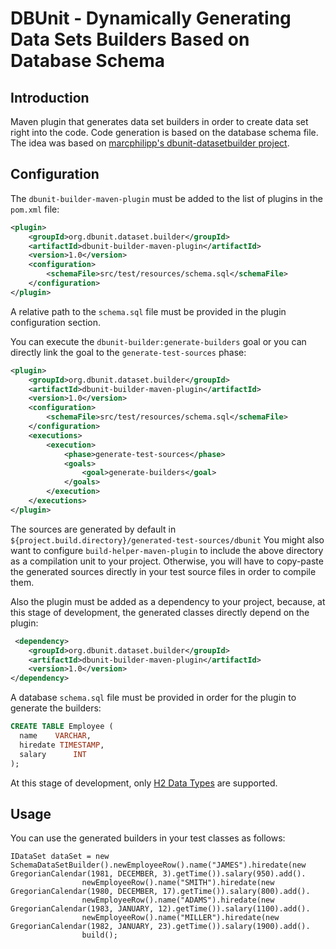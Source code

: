 # DBUnit - Dynamically Generating Data Sets Builders Based on Database Schema

## Introduction

Maven plugin that generates data set builders in order to create data set right into the code.
Code generation is based on the database schema file.
The idea was based on
[marcphilipp's dbunit-datasetbuilder project](https://github.com/marcphilipp/dbunit-datasetbuilder).

## Configuration

The `dbunit-builder-maven-plugin` must be added to the list of plugins in the `pom.xml` file:
```xml
<plugin>
    <groupId>org.dbunit.dataset.builder</groupId>
    <artifactId>dbunit-builder-maven-plugin</artifactId>
    <version>1.0</version>
    <configuration>
        <schemaFile>src/test/resources/schema.sql</schemaFile>
    </configuration>
</plugin>
```
A relative path to the `schema.sql` file must be provided in the plugin configuration section.

You can execute the `dbunit-builder:generate-builders` goal or you can directly link the goal to the `generate-test-sources` phase:
```xml
<plugin>
    <groupId>org.dbunit.dataset.builder</groupId>
    <artifactId>dbunit-builder-maven-plugin</artifactId>
    <version>1.0</version>
    <configuration>
        <schemaFile>src/test/resources/schema.sql</schemaFile>
    </configuration>
    <executions>
        <execution>
            <phase>generate-test-sources</phase>
            <goals>
                <goal>generate-builders</goal>
            </goals>
        </execution>
    </executions>
</plugin>
```


The sources are generated by default in `${project.build.directory}/generated-test-sources/dbunit`
You might also want to configure `build-helper-maven-plugin` to include the above directory as a compilation unit to your project. Otherwise, you will have to copy-paste the generated sources
directly in your test source files in order to compile them.

Also the plugin must be added as a dependency to your project, because, at this stage of development, the generated classes directly depend on the plugin:
```xml
 <dependency>
    <groupId>org.dbunit.dataset.builder</groupId>
    <artifactId>dbunit-builder-maven-plugin</artifactId>
    <version>1.0</version>
</dependency>
```


A database `schema.sql` file must be provided in order for the plugin to generate the builders:
```sql
CREATE TABLE Employee (
  name    VARCHAR,
  hiredate TIMESTAMP,
  salary      INT
);
```
At this stage of development, only [H2 Data Types](http://www.h2database.com/html/datatypes.html) are supported.

## Usage
You can use the generated builders in your test classes as follows:
```
IDataSet dataSet = new SchemaDataSetBuilder().newEmployeeRow().name("JAMES").hiredate(new GregorianCalendar(1981, DECEMBER, 3).getTime()).salary(950).add().
                newEmployeeRow().name("SMITH").hiredate(new GregorianCalendar(1980, DECEMBER, 17).getTime()).salary(800).add().
                newEmployeeRow().name("ADAMS").hiredate(new GregorianCalendar(1983, JANUARY, 12).getTime()).salary(1100).add().
                newEmployeeRow().name("MILLER").hiredate(new GregorianCalendar(1982, JANUARY, 23).getTime()).salary(1900).add().
                build();
```